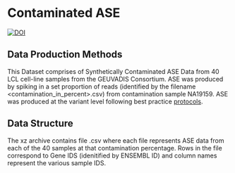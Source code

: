 # Contaminated ASE

[![DOI](https://zenodo.org/badge/966400428.svg)](https://doi.org/10.5281/zenodo.15226466)

## Data Production Methods
This Dataset comprises of Synthetically Contaminated ASE Data from 40 LCL cell-line samples from the GEUVADIS Consortium. ASE was produced by spiking in a set proportion of reads (identified by the filename <contamination_in_percent>.csv) from contamination sample NA19159. ASE was produced at the variant level following best practice [protocols](https://genomebiology.biomedcentral.com/articles/10.1186/s13059-015-0762-6). 

## Data Structure
The xz archive contains file <contamination>.csv where each file represents ASE data from each of the 40 samples at that contamination percentage. Rows in the file correspond to Gene IDS (idenitified by ENSEMBL ID) and column names represent the various sample IDS. 

